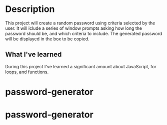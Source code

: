 # Description

This project will create a random password using criteria selected by the user. It will iclude a series of window prompts asking how long the password should be, and which criteria to include. The generated password will be displayed in the box to be copied.

## What I've learned

During this project I've learned a significant amount about JavaScript, for loops, and functions.
# password-generator
# password-generator
